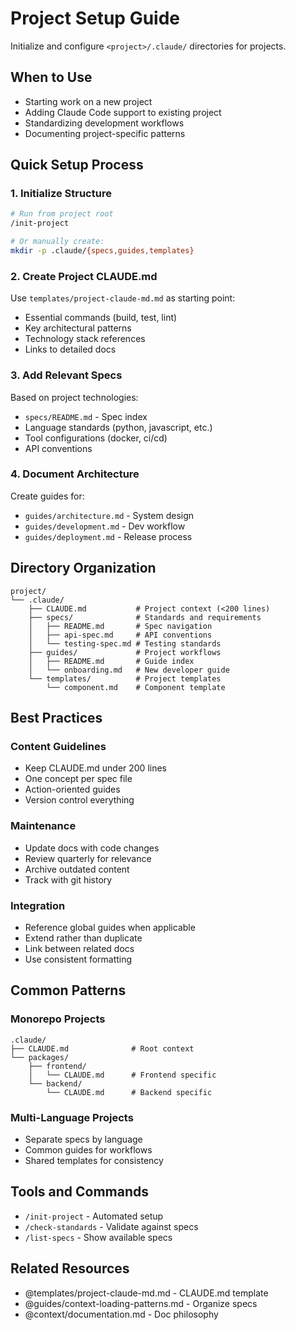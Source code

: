 # Project Setup Guide

Initialize and configure `<project>/.claude/` directories for projects.

## When to Use

- Starting work on a new project
- Adding Claude Code support to existing project
- Standardizing development workflows
- Documenting project-specific patterns

## Quick Setup Process

### 1. Initialize Structure

```bash
# Run from project root
/init-project

# Or manually create:
mkdir -p .claude/{specs,guides,templates}
```

### 2. Create Project CLAUDE.md

Use `templates/project-claude-md.md` as starting point:

- Essential commands (build, test, lint)
- Key architectural patterns
- Technology stack references
- Links to detailed docs

### 3. Add Relevant Specs

Based on project technologies:

- `specs/README.md` - Spec index
- Language standards (python, javascript, etc.)
- Tool configurations (docker, ci/cd)
- API conventions

### 4. Document Architecture

Create guides for:

- `guides/architecture.md` - System design
- `guides/development.md` - Dev workflow
- `guides/deployment.md` - Release process

## Directory Organization

```
project/
└── .claude/
    ├── CLAUDE.md           # Project context (<200 lines)
    ├── specs/              # Standards and requirements
    │   ├── README.md       # Spec navigation
    │   ├── api-spec.md     # API conventions
    │   └── testing-spec.md # Testing standards
    ├── guides/             # Project workflows
    │   ├── README.md       # Guide index
    │   └── onboarding.md   # New developer guide
    └── templates/          # Project templates
        └── component.md    # Component template
```

## Best Practices

### Content Guidelines

- Keep CLAUDE.md under 200 lines
- One concept per spec file
- Action-oriented guides
- Version control everything

### Maintenance

- Update docs with code changes
- Review quarterly for relevance
- Archive outdated content
- Track with git history

### Integration

- Reference global guides when applicable
- Extend rather than duplicate
- Link between related docs
- Use consistent formatting

## Common Patterns

### Monorepo Projects

```
.claude/
├── CLAUDE.md              # Root context
└── packages/
    ├── frontend/
    │   └── CLAUDE.md      # Frontend specific
    └── backend/
        └── CLAUDE.md      # Backend specific
```

### Multi-Language Projects

- Separate specs by language
- Common guides for workflows
- Shared templates for consistency

## Tools and Commands

- `/init-project` - Automated setup
- `/check-standards` - Validate against specs
- `/list-specs` - Show available specs

## Related Resources

- @templates/project-claude-md.md - CLAUDE.md template
- @guides/context-loading-patterns.md - Organize specs
- @context/documentation.md - Doc philosophy


